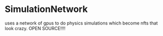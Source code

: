 # SimulationNetwork
uses a network of gpus to do physics simulations which become nfts that look crazy. OPEN SOURCE!!!!
